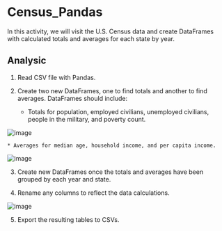 # Census_Pandas

In this activity, we will visit the U.S. Census data and create DataFrames with calculated totals and averages for each state by year.

## Analysic

1. Read CSV file with Pandas.

2. Create two new DataFrames, one to find totals and another to find averages. DataFrames should include:

    * Totals for population, employed civilians, unemployed civilians, people in the military, and poverty count.
    
![image](https://user-images.githubusercontent.com/100891182/181819679-f3e91815-170f-4a4d-abc9-c68b134975a6.png)



    * Averages for median age, household income, and per capita income.

![image](https://user-images.githubusercontent.com/100891182/181819552-541da100-93e8-4a46-8b3c-51ae0a97eded.png)

    
    

3. Create new DataFrames once the totals and averages have been grouped by each year and state.

4. Rename any columns to reflect the data calculations.

![image](https://user-images.githubusercontent.com/100891182/181819234-5ce19298-29d4-4482-817a-e97f33dfbe51.png)


5. Export the resulting tables to CSVs.
